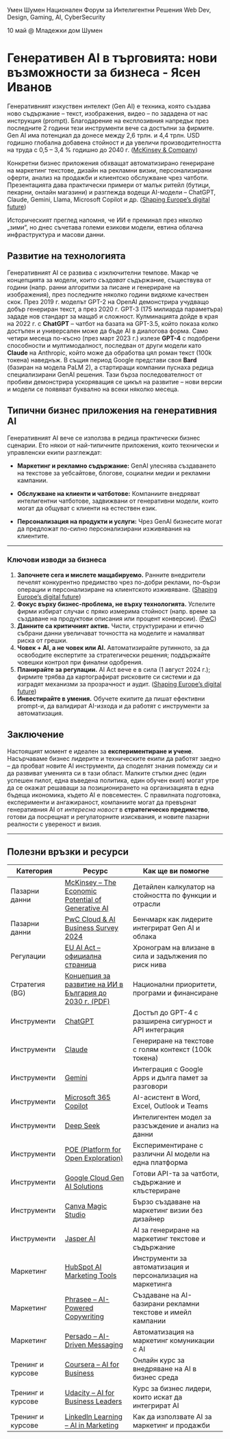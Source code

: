 Умен Шумен
Национален Форум за Интелигентни Решения
Web Dev, Design, Gaming, AI, CyberSecurity

10 май @ Младежки дом Шумен
# Генеративен AI в търговията: нови възможности за бизнеса - Ясен Иванов

Генеративният изкуствен интелект (Gen AI) е техника, която създава ново съдържание – текст, изображения, видео – по зададена от нас инструкция (prompt). Благодарение на експлозивния напредък през последните 2 години тези инструменти вече са достъпни за фирмите. Gen AI има потенциал да донесе между 2,6 трлн. и 4,4 трлн. USD годишно глобална добавена стойност и да увеличи производителността на труда с 0,5 – 3,4 % годишно до 2040 г. ([McKinsey & Company][1])

Конкретни бизнес приложения обхващат автоматизирано генериране на маркетинг текстове, дизайн на рекламни визии, персонализирани оферти, анализ на продажби и клиентско обслужване чрез чатботи. Презентацията дава практически примери от малък ритейл (бутици, пекарни, онлайн магазини) и разглежда водещи AI-модели – ChatGPT, Claude, Gemini, Llama, Microsoft Copilot и др. ([Shaping Europe’s digital future][2])

Историческият преглед напомня, че ИИ е преминал през няколко „зими“, но днес съчетава големи езикови модели, евтина облачна инфраструктура и масови данни. 

## Развитие на технологията
Генеративният AI се развива с изключителни темпове. Макар че концепцията за модели, които *създават* съдържание, съществува от години (напр. ранни алгоритми за писане и генериране на изображения), през последните няколко години видяхме качествен скок. През 2019 г. моделът GPT-2 на OpenAI демонстрира учудващо добър генериран текст, а през 2020 г. GPT-3 (175 милиарда параметъра) зададе нов стандарт за мащаб и сложност. Кулминацията дойде в края на 2022 г. с **ChatGPT** – чатбот на базата на GPT-3.5, който показа колко достъпен и универсален може да бъде AI в диалогова форма. Само четири месеца по-късно (през март 2023 г.) излезе **GPT-4** с подобрени способности и мултимодалност, последван от други модели като **Claude** на Anthropic, който може да обработва цял роман текст (100k токена) наведнъж. В същия период Google представи своя **Bard** (базиран на модела PaLM 2), а стартиращи компании пуснаха редица специализирани GenAI решения. Тази бърза последователност от пробиви демонстрира ускоряващия се цикъл на развитие – нови версии и модели се появяват буквално на всеки няколко месеца.


## Типични бизнес приложения на генеративния AI
Генеративният AI вече се използва в редица практически бизнес сценарии. Ето някои от най-типичните приложения, които технически и управленски екипи разглеждат:

* **Маркетинг и рекламно съдържание:** GenAI улеснява създаването на текстове за уебсайтове, блогове, социални медии и рекламни кампании.
  
* **Обслужване на клиенти и чатботове:** Компаниите внедряват интелигентни чатботове, задвижвани от генеративни модели, които могат да общуват с клиенти на естествен език. 

* **Персонализация на продукти и услуги:** Чрез GenAI бизнесите могат да предложат по-силно персонализирани изживявания на клиентите. 

---

### Ключови изводи за бизнеса
1. **Започнете сега и мислете мащабируемо.** Ранните внедрители печелят конкурентно предимство чрез по-добри реклами, по-бързи операции и персонализиране на клиентското изживяване. ([Shaping Europe’s digital future][2])
2. **Фокус върху бизнес-проблема, не върху технологията.** Успелите фирми избират случаи с пряко измерима стойност (напр. време за създаване на продуктови описания или процент конверсии). ([PwC][3])
3. **Данните са критичният актив.** Чисти, структурирани и етично събрани данни увеличават точността на моделите и намаляват риска от грешки.
4. **Човек + AI, а не човек или AI.** Автоматизирайте рутинното, за да освободите експертите за стратегически решения; поддържайте човешки контрол при финални одобрения.
5. **Планирайте за регулации.** AI Act вече е в сила (1 август 2024 г.); фирмите трябва да картографират рисковите си системи и да изградят механизми за прозрачност и аудит. ([Shaping Europe’s digital future][2])
6. **Инвестирайте в умения.** Обучете екипите да пишат ефективни prompt-и, да валидират AI-изхода и да работят с инструменти за автоматизация.


## Заключение
Настоящият момент е идеален за **експериментиране и учене**. Насърчаваме бизнес лидерите и техническите екипи да работят заедно – да пробват новите AI инструменти, да споделят знания помежду си и да развиват уменията си в тази област. Малките стъпки днес (един успешен пилот, една въведена политика, един обучен екип) могат утре да се окажат решаващи за позиционирането на организацията в една бъдеща икономика, където AI е повсеместен. С правилната подготовка, експерименти и ангажираност, компаниите могат да превърнат генеративния AI от *интересна новост* в **стратегическо предимство**, готови да посрещнат и регулаторните изисквания, и новите пазарни реалности с увереност и визия.

---
## Полезни връзки и ресурси

| Категория        | Ресурс                                                                                                                                                                                                         | Как ще ви помогне                                      |
| ---------------- | -------------------------------------------------------------------------------------------------------------------------------------------------------------------------------------------------------------- | ------------------------------------------------------ |
| Пазарни данни    | [McKinsey – The Economic Potential of Generative AI](https://www.mckinsey.com/capabilities/mckinsey-digital/our-insights/the-economic-potential-of-generative-ai-the-next-productivity-frontier)                 | Детайлен калкулатор на стойността по функции и отрасли |
| Пазарни данни    | [PwC Cloud & AI Business Survey 2024](https://www.pwc.com/us/en/tech-effect/cloud/cloud-ai-business-survey.html)                                                                                               | Бенчмарк как лидерите интегрират Gen AI и облака       |
| Регулации        | [EU AI Act – официална страница](https://digital-strategy.ec.europa.eu/en/policies/regulatory-framework-ai)                                                                                                    | Хронограм на влизане в сила и задължения по риск нива  |
| Стратегия (BG)   | [Концепция за развитие на ИИ в България до 2030 г. (PDF)](https://www.mtc.government.bg/sites/default/files/koncepciyazarazvitienaiivbulgariyado2030.pdf)                                                      | Национални приоритети, програми и финансиране          |
| Инструменти      | [ChatGPT](https://www.openai.com/chatgpt)                                                                                                                                                                      | Достъп до GPT-4 с разширена сигурност и API интеграция  |
| Инструменти      | [Claude](https://www.anthropic.com/product)                                                                                                                                                                    | Генериране на текстове с голям контекст (100k токена)  |
| Инструменти      | [Gemini](https://ai.google/)                                                                                                                                                                                   | Интеграция с Google Apps и дълга памет за разговори    |
| Инструменти      | [Microsoft 365 Copilot](https://www.microsoft.com/en-us/microsoft-365/copilot)                                                                                                                                  | AI-асистент в Word, Excel, Outlook и Teams             |
| Инструменти      | [Deep Seek](https://www.deepseek.ai/)                                                                                                                                                                          | Интелигентен модел за разсъждение и анализ на данни    |
| Инструменти      | [POE (Platform for Open Exploration)](https://poe.com/)                                                                                                                                                        | Експериментиране с различни AI модели на една платформа |
| Инструменти      | [Google Cloud Gen AI Solutions](https://cloud.google.com/ai/generative-ai)                                                                                                                                     | Готови API-та за чатботи, съдържание и клъстериране    |
| Инструменти      | [Canva Magic Studio](https://www.canva.com/magic/)                                                                                                                                                             | Бързо създаване на маркетинг визии без дизайнер        |
| Инструменти      | [Jasper AI](https://www.jasper.ai/)                                                                                                                                                                            | AI за генериране на маркетинг текстове и съдържание   |
| Маркетинг        | [HubSpot AI Marketing Tools](https://www.hubspot.com/products/marketing/ai)                                                                                                                                    | Инструменти за автоматизация и персонализация на маркетинга |
| Маркетинг        | [Phrasee – AI-Powered Copywriting](https://phrasee.co/)                                                                                                                                                        | Създаване на AI-базирани рекламни текстове и имейл кампании |
| Маркетинг        | [Persado – AI-Driven Messaging](https://www.persado.com/)                                                                                                                                                      | Автоматизация на маркетинг комуникации с AI |
| Тренинг и курсове | [Coursera – AI for Business](https://www.coursera.org/learn/ai-for-business)                                                                                                                                  | Онлайн курс за внедряване на AI в бизнес среда |
| Тренинг и курсове | [Udacity – AI for Business Leaders](https://www.udacity.com/course/ai-for-business-leaders--nd898)                                                                                                            | Курс за бизнес лидери, които искат да интегрират AI |
| Тренинг и курсове | [LinkedIn Learning – AI in Marketing](https://www.linkedin.com/learning/ai-in-marketing)                                                                                                                      | Как да използвате AI за маркетинг и продажби |



[1]: https://www.mckinsey.com/capabilities/mckinsey-digital/our-insights/the-economic-potential-of-generative-ai-the-next-productivity-frontier?utm_source=chatgpt.com "Economic potential of generative AI | McKinsey"
[2]: https://digital-strategy.ec.europa.eu/en/policies/regulatory-framework-ai?utm_source=chatgpt.com "AI Act | Shaping Europe's digital future - European Union"
[3]: https://www.pwc.com/us/en/tech-effect/cloud/cloud-ai-business-survey.html?utm_source=chatgpt.com "2024 Cloud and AI Business Survey - PwC"
[4]: https://openai.com/index/introducing-chatgpt-enterprise/?utm_source=chatgpt.com "Introducing ChatGPT Enterprise - OpenAI"
[5]: https://techcommunity.microsoft.com/blog/microsoft365copilotblog/microsoft-365-copilot-is-generally-available/3969331?utm_source=chatgpt.com "Microsoft 365 Copilot is generally available"
[6]: https://cloud.google.com/ai/generative-ai?utm_source=chatgpt.com "Generative AI | Google Cloud"
[7]: https://www.canva.com/magic/?utm_source=chatgpt.com "Meet Magic Studio | Canva's AI Tools"
[8]: https://www.mtc.government.bg/sites/default/files/koncepciyazarazvitienaiivbulgariyado2030.pdf?utm_source=chatgpt.com "[PDF] КОНЦЕПЦИЯ ЗА РАЗВИТИЕТО НА ИЗКУСТВЕНИЯ ИНТЕЛЕКТ В ..."
